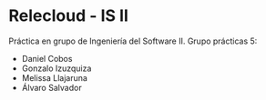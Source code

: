 # Relecloud - IS II

Práctica en grupo de Ingeniería del Software II.
Grupo prácticas 5:
- Daniel Cobos
- Gonzalo Izuzquiza
- Melissa Llajaruna
- Álvaro Salvador
